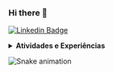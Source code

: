 ### Hi there 👋

[![Linkedin Badge](https://img.shields.io/badge/-LinkedIn-blue?style=flat-square&logo=Linkedin&logoColor=white&link=https://www.linkedin.com/in/lateixeiraa/)](https://www.linkedin.com/in/lateixeiraa/)

<details>
 <summary><strong>Atividades e Experiências</strong></summary>
   - ✨ Sou voluntária no Capítulo de Robótica e Automação IEEE RAS UFCG. Conheça a RAS: <a href="https://edu.ieee.org/br-ufcgras/
">Site RAS!</a>   <br/>
   - 🤓 Colaboro compartilhando conteúdos sobre Robótica no <a href="https://www.instagram.com/roboosisters/">Roboosisters!</a> <br/> 
   - ❤  Coordeno o projeto RASbóticas, que visa incentivar a participação feminina na Robótica e Automação. Conheça nosso <a href="https://github.com/ras-ufcg/Rasboticas">Repositório!</a> <br/>
</details>

![Snake animation](https://github.com/lateixeiraa/lateixeiraa/blob/output/github-contribution-grid-snake.svg)

<!--
**lateixeiraa/lateixeiraa** is a ✨ _special_ ✨ repository because its `README.md` (this file) appears on your GitHub profile.

Here are some ideas to get you started:

- 🔭 I’m currently working on ...
- 🌱 I’m currently learning ...
- 👯 I’m looking to collaborate on ...
- 🤔 I’m looking for help with ...
- 💬 Ask me about ...
- 📫 How to reach me: ...
- 😄 Pronouns: ...
- ⚡ Fun fact: ...
-->

